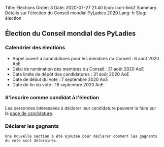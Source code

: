 Title: Élections
Order: 3
Date: 2020-07-27 21:40
Icon: icon-link2
Summary: Détails sur l'élection du Conseil mondial PyLadies 2020
Lang: fr
Slug: élection

## Élection du Conseil mondial des PyLadies

### Calendrier des élections

- Appel ouvert à candidatures pour les membres du Conseil : 6 août 2020 AoE
- Délai de nomination des membres du Conseil : 31 août 2020 AoE
- Date limite de dépôt des candidatures : 31 août 2020 AoE
- Date de début du vote : 7 septembre 2020 AoE
- Date de fin du vote : 18 septembre 2020 AoE

### S'inscrire comme candidat à l'élection

Les personnes intéressées à déclarer leur candidature peuvent le faire sur la [page de candidature](http://elections.pyladies.com/fr/pages/apply.html).

### Déclarer les gagnants

	Une nouvelle section a été ajoutée pour déclarer comment les gagnants du vote sont déterminés.
